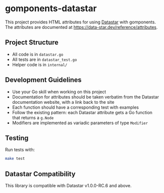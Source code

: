 # gomponents-datastar

This project provides HTML attributes for using [Datastar](https://data-star.dev) with gomponents. The attributes are documented at https://data-star.dev/reference/attributes.

## Project Structure

- All code is in `datastar.go`
- All tests are in `datastar_test.go`
- Helper code is in `internal/`

## Development Guidelines

- Use your Go skill when working on this project
- Documentation for attributes should be taken verbatim from the Datastar documentation website, with a link back to the site
- Each function should have a corresponding test with examples
- Follow the existing pattern: each Datastar attribute gets a Go function that returns a `g.Node`
- Modifiers are implemented as variadic parameters of type `Modifier`

## Testing

Run tests with:
```bash
make test
```

## Datastar Compatibility

This library is compatible with Datastar v1.0.0-RC.6 and above.
